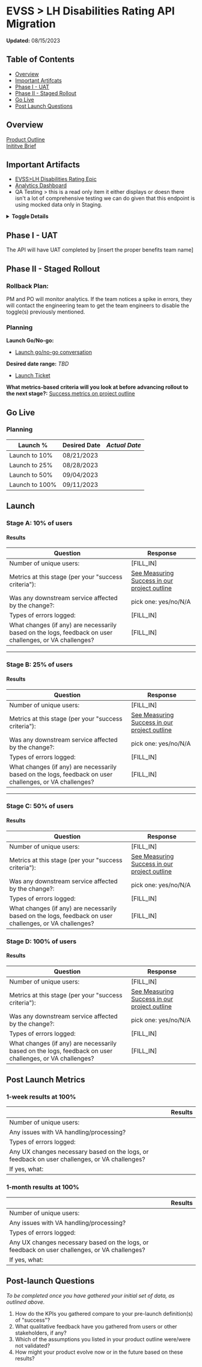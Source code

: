 # EVSS > LH Disabilities Rating API Migration

**Updated:** 08/15/2023

## Table of Contents

- [Overview](#overview)
- [Important Artifcats](#important-artifacts)
- [Phase I - UAT](#phase-i---uat)
- [Phase II - Staged Rollout](#phase-ii---staged-rollout)
- [Go Live](#go-live)
- [Post Launch Questions](#post-launch-questions)


## Overview 

[Product Outline](https://github.com/department-of-veterans-affairs/va.gov-team/tree/master/products/identity-personalization/profile/nametag) <br>
[Inititve Brief](https://github.com/department-of-veterans-affairs/va.gov-team/blob/master/products/identity-personalization/profile/nametag/evssMigrationToLH/inititiveBrief.md) 


## Important Artifacts 

- [EVSS>LH Disabilities Rating Epic](https://github.com/department-of-veterans-affairs/va.gov-team/issues/59866)
- [Analytics Dashboard](https://analytics.google.com/analytics/web/#/dashboard/DRqBrmiyTD6l8L75rei0fw/a50123418w177519031p176188361/)
- QA Testing > this is a read only item it either displays or doesn there isn't a lot of comprehensive testing we can do given that this endpoint is using mocked data only in Staging. 


**<details><summary> Toggle Details </summary>**
<p>

  `profile_lighthouse_rating_info`

</p>
</details> 


## Phase I - UAT 

The API will have UAT completed by [insert the proper benefits team name]

## Phase II - Staged Rollout 

### Rollback Plan:
PM and PO will monitor analytics. If the team notices a spike in errors, they will contact the engineering team to get the team engineers to disable the toggle(s) previously mentioned. 

### Planning
**Launch Go/No-go:** 
- [Launch go/no-go conversation](https://github.com/department-of-veterans-affairs/va.gov-team/issues/63199)

**Desired date range:** _TBD_
- [Launch Ticket](https://github.com/department-of-veterans-affairs/va.gov-team/issues/63159) 

**What metrics-based criteria will you look at before advancing rollout to the next stage?:**
[Success metrics on project outline](https://github.com/department-of-veterans-affairs/va.gov-team/blob/master/products/identity-personalization/profile/nametag/README.md#kpimetrics)


## Go Live

### Planning 
|Launch % |Desired Date | _Actual Date_ | 
|-------|-----------|-----------|
| Launch to 10% | 08/21/2023 |  |
| Launch to 25% | 08/28/2023 | |
| Launch to 50% | 09/04/2023 |  |
| Launch to 100% | 09/11/2023 |  |

## Launch 
### Stage A: 10% of users

#### Results

|Question|Response|
|---|---|
|Number of unique users:| [FILL_IN]
|Metrics at this stage (per your "success criteria"):| [See Measuring Success in our project outline](https://github.com/department-of-veterans-affairs/va.gov-team/blob/master/products/identity-personalization/profile/nametag/README.md#kpimetrics)|
|Was any downstream service affected by the change?:| pick one: yes/no/N/A |
|Types of errors logged:| [FILL_IN]|
|What changes (if any) are necessarily based on the logs, feedback on user challenges, or VA challenges?| [FILL_IN]|

---
### Stage B: 25% of users

#### Results

|Question|Response|
|---|---|
|Number of unique users:| [FILL_IN]
|Metrics at this stage (per your "success criteria"):| [See Measuring Success in our project outline](https://github.com/department-of-veterans-affairs/va.gov-team/blob/master/products/identity-personalization/profile/nametag/README.md#kpimetrics)|
|Was any downstream service affected by the change?:| pick one: yes/no/N/A |
|Types of errors logged:| [FILL_IN]|
|What changes (if any) are necessarily based on the logs, feedback on user challenges, or VA challenges?| [FILL_IN]|

---
### Stage C: 50% of users

#### Results

|Question|Response|
|---|---|
|Number of unique users:| [FILL_IN]
|Metrics at this stage (per your "success criteria"):| [See Measuring Success in our project outline](https://github.com/department-of-veterans-affairs/va.gov-team/blob/master/products/identity-personalization/profile/nametag/README.md#kpimetrics)|
|Was any downstream service affected by the change?:| pick one: yes/no/N/A |
|Types of errors logged:| [FILL_IN]|
|What changes (if any) are necessarily based on the logs, feedback on user challenges, or VA challenges?| [FILL_IN]|

### Stage D: 100% of users

#### Results

|Question|Response|
|---|---|
|Number of unique users:| [FILL_IN]
|Metrics at this stage (per your "success criteria"):| [See Measuring Success in our project outline](https://github.com/department-of-veterans-affairs/va.gov-team/blob/master/products/identity-personalization/profile/nametag/README.md#kpimetrics)|
|Was any downstream service affected by the change?:| pick one: yes/no/N/A |
|Types of errors logged:| [FILL_IN]|
|What changes (if any) are necessarily based on the logs, feedback on user challenges, or VA challenges?| [FILL_IN]|


## Post Launch Metrics 
### 1-week results at 100%
||Results|
|---|---|
|Number of unique users:||
|Any issues with VA handling/processing?||
|Types of errors logged:||
|Any UX changes necessary based on the logs, or feedback on user challenges, or VA challenges?||
|If yes, what:||


### 1-month results at 100%
||Results|
|---|---|
|Number of unique users:||
|Any issues with VA handling/processing?||
|Types of errors logged:||
|Any UX changes necessary based on the logs, or feedback on user challenges, or VA challenges?||
|If yes, what:||

## Post-launch Questions 

_To be completed once you have gathered your initial set of data, as outlined above._ 

1. How do the KPIs you gathered compare to your pre-launch definition(s) of "success"?
2. What qualitative feedback have you gathered from users or other stakeholders, if any?
3. Which of the assumptions you listed in your product outline were/were not validated? 
4. How might your product evolve now or in the future based on these results?


